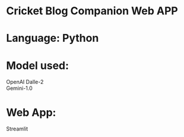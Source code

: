 # Cricket Blog Companion Web APP 

# Language: Python

# Model used: 
OpenAI Dalle-2 <br/>
Gemini-1.0

# Web App: 
Streamlit
